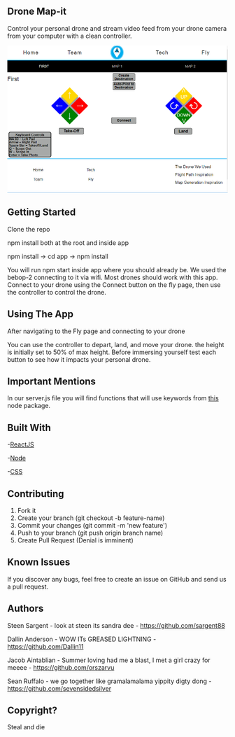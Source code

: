 ## Drone Map-it
Control your personal drone and stream video feed from your drone camera from your computer with a clean controller.
<!-- (url of hosted) -->
<img src="/app/src/comps/drone/assets/readme.png" style="width:400px height:400px" />

## Getting Started

Clone the repo

npm install both at the root and inside app

npm install -> cd app -> npm install

You will run npm start inside app where you should already be. We used the bebop-2 connecting to it via wifi. Most drones should work with this app. Connect to your drone using the Connect button on the fly page, then use the controller to control the drone.

## Using The App

After navigating to the Fly page and connecting to your drone
<!-- (gif of clicking on navigating to fly page and fly) -->

You can use the controller to depart, land, and move your drone. the height is initially set to 50% of max height. Before immersing yourself test each button to see how it impacts your personal drone.

## Important Mentions

In our server.js file you will find functions that will use keywords from <a href="https://github.com/hybridgroup/node-bebop">this</a> node package.

## Built With

-<a href="https://facebook.github.io/react/">ReactJS</a>

-<a href="https://nodejs.org/en/">Node</a>

-<a href="https://www.w3.org/Style/CSS/Overview.en.html">CSS</a>

## Contributing

1. Fork it
2. Create your branch (git checkout -b feature-name)
3. Commit your changes (git commit -m 'new feature')
4. Push to your branch (git push origin branch name)
5. Create Pull Request (Denial is imminent)

## Known Issues

If you discover any bugs, feel free to create an issue on GitHub and send us a pull request.

## Authors

Steen Sargent - look at steen its sandra dee - https://github.com/sargent88

Dallin Anderson - WOW ITs GREASED LIGHTNING - https://github.com/Dallin11

Jacob Aintablian -  Summer loving had me a blast, I met a girl crazy for meeee - https://github.com/orszarvu

Sean Ruffalo - we go together like gramalamalama yippity digty dong - https://github.com/sevensidedsilver

## Copyright?

Steal and die
